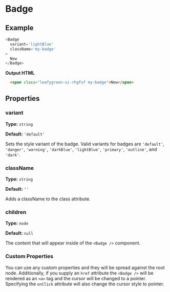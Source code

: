 # Badge

## Example
``` Javascript
<Badge
  variant='lightBlue'
  className='my-badge'
>
  New
</Badge>
```

**Output HTML**
```HTML
  <span class="leafygreen-ui-rhgfxf my-badge">New</span>
```


## Properties

### variant

**Type:** `string`

**Default:** `'default'`

Sets the style variant of the badge. Valid variants for badges are `'default'`, `'danger'`, `'warning'`, `'darkBlue'`, `'lightBlue'`, `'primary'`, `'outline'`, and `'dark'`.


### className

**Type:** `string`

**Default:** `''`

Adds a className to the class attribute.

### children

**Type:** `node`

**Default:** `null`

The content that will appear inside of the  `<Badge />` component.



### Custom Properties
You can use any custom properties and they will be spread against the root node. Additionally, if you supply an `href` attribute the `<Badge />` will be rendered as an `<a>` tag and the cursor will be changed to a pointer. Specifying the `onClick` attribute will also change the cursor style to pointer. 
